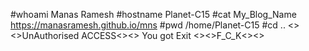 #whoami
Manas Ramesh
#hostname
Planet-C15
#cat My_Blog_Name 
https://manasramesh.github.io/mns
#pwd
/home/Planet-C15
#cd ..
<><>UnAuthorised ACCESS<><>
You got Exit
<><>F_C_K<><>
